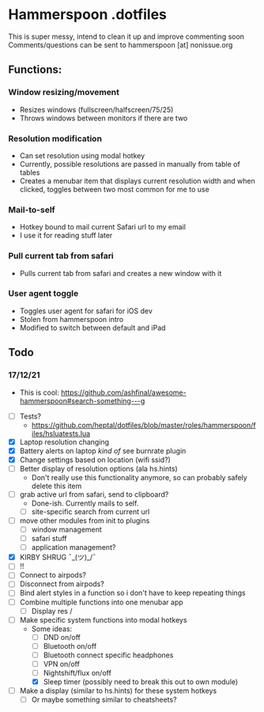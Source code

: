 # Hammerspoon .dotfiles

This is super messy, intend to clean it up and improve commenting soon
Comments/questions can be sent to hammerspoon [at] nonissue.org

## Functions:

### Window resizing/movement
* Resizes windows (fullscreen/halfscreen/75/25)
* Throws windows between monitors if there are two

### Resolution modification
* Can set resolution using modal hotkey
* Currently, possible resolutions are passed in manually from table of tables
* Creates a menubar item that displays current resolution width and when clicked, toggles between two most common for me to use

### Mail-to-self
* Hotkey bound to mail current Safari url to my email
* I use it for reading stuff later

### Pull current tab from safari
* Pulls current tab from safari and creates a new window with it

### User agent toggle
* Toggles user agent for safari for iOS dev
* Stolen from hammerspoon intro
* Modified to switch between default and iPad

## Todo

### 17/12/21

* This is cool: 
  https://github.com/ashfinal/awesome-hammerspoon#search-something---g

* [ ] Tests?
  * https://github.com/heptal/dotfiles/blob/master/roles/hammerspoon/files/hsluatests.lua
* [x] Laptop resolution changing
* [x] Battery alerts on laptop *kind* *of* see burnrate plugin
* [x] Change settings based on location (wifi ssid?)
* [ ] Better display of resolution options (ala hs.hints)
  * Don't really use this functionality anymore, so can probably
    safely delete this item
* [ ] grab active url from safari, send to clipboard?
  * Done-ish. Currently mails to self.
  * [ ] site-specific search from current url
* [ ] move other modules from init to plugins
  * [ ] window management
  * [ ] safari stuff
  * [ ] application management?
* [x] KIRBY SHRUG ¯\_(ツ)_/¯
* [ ] !!
* [ ] Connect to airpods?
* [ ] Disconnect from airpods?
* [ ] Bind alert styles in a function so i don't have to keep repeating things
* [ ] Combine multiple functions into one menubar app
  * [ ] Display res / 

* [ ] Make specific system functions into modal hotkeys
  * Some ideas:
    * [ ] DND on/off
    * [ ] Bluetooth on/off
    * [ ] Bluetooth connect specific headphones
    * [ ] VPN on/off
    * [ ] Nightshift/flux on/off
    * [x] Sleep timer (possibly need to break this out to own module)
* [ ] Make a display (similar to hs.hints) for these system hotkeys
  * [ ] Or maybe something similar to cheatsheets?
